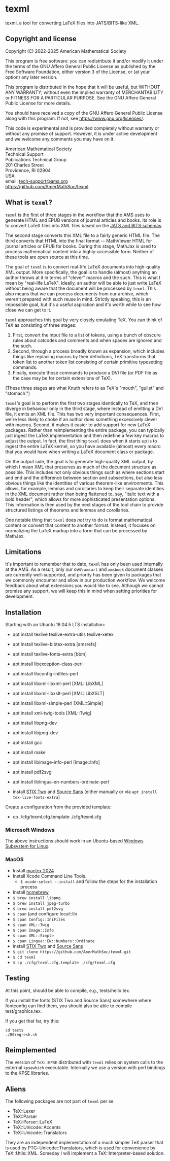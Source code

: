 # texml

texml, a tool for converting LaTeX files into JATS/BITS-like XML.

## Copyright and license

Copyright (C) 2022-2025 American Mathematical Society

This program is free software: you can redistribute it and/or modify
it under the terms of the GNU Affero General Public License as published by
the Free Software Foundation, either version 3 of the License, or
(at your option) any later version.

This program is distributed in the hope that it will be useful,
but WITHOUT ANY WARRANTY; without even the implied warranty of
MERCHANTABILITY or FITNESS FOR A PARTICULAR PURPOSE.  See the
GNU Affero General Public License for more details.

You should have received a copy of the GNU Affero General Public License
along with this program.  If not, see <https://www.gnu.org/licenses/>.

This code is experimental and is provided completely without warranty
or without any promise of support.  However, it is under active
development and we welcome any comments you may have on it.

American Mathematical Society\
Technical Support\
Publications Technical Group\
201 Charles Street\
Providence, RI 02904\
USA\
email: tech-support@ams.org\
https://github.com/AmerMathSoc/texml

## What is `texml`?

`texml` is the first of three stages in the workflow that the AMS uses
to generate HTML and EPUB versions of journal articles and books.  Its
role is to convert LaTeX files into XML files based on the [JATS and
BITS schemas](https://jats.nlm.nih.gov/).

The second stage converts this XML file to a fairly generic HTML file.
The third converts that HTML into the final format -- MathViewer HTML
for journal articles or EPUB for books.  During this stage, MathJax is
used to process mathematical content into a highly-accessible form.
Neither of these tools are open source at this time.

The goal of `texml` is to convert real-life LaTeX documents into
high-quality XML output.  More specifically, the goal is to handle
(almost) anything an author throws at it in terms of "clever" macros
and the such.  This is what I mean by "real-life LaTeX".  Ideally, an
author will be able to just write LaTeX without being aware that the
document will be processed by `texml`.  This also means that we can
process documents from our archive, which weren't prepared with such
reuse in mind.  Strictly speaking, this is an impossible goal, but
it's a useful aspiration and it's worth while to see how close we can
get to it.

`texml` approaches this goal by very closely emulating TeX.  You can
think of TeX as consisting of three stages:

1. First, convert the input file to a list of tokens, using a bunch of obscure rules about catcodes and comments and when spaces are ignored and the such.
1. Second, through a process broadly known as expansion, which includes things like replacing macros by their definitions, TeX transforms that token list to another token list consisting of certain primitive typesetting commands.
1. Finally, execute those commands to produce a DVI file (or PDF file as the case may be for certain extensions of TeX).

(These three stages are what Knuth refers to as TeX's "mouth",
"gullet" and "stomach.")

`texml`'s goal is to perform the first two stages identically to TeX,
and then diverge in behaviour only in the third stage, where instead
of emitting a DVI file, it emits an XML file.  This has two very
important consequences.  First, we're less likely to choke if an
author does something excessively clever with macros.  Second, it
makes it easier to add support for new LaTeX packages.  Rather than
reimplementing the entire package, you can typically just ingest the
LaTeX implementation and then redefine a few key macros to adjust the
output.  In fact, the first thing `texml` does when it starts up is to
ingest the entire LaTeX kernel, so you have available (almost) every
macro that you would have when writing a LaTeX document class or
package.

On the output side, the goal is to generate high-quality XML output,
by which I mean XML that preserves as much of the document structure
as possible.  This includes not only obvious things such as where
sections start and end and the difference between section and
subsections, but also less obvious things like the identities of
various theorem-like environments.  This allows, for example, lemmas
and corollaries to keep their separate identities in the XML document
rather than being flattened to, say, "italic text with a bold header",
which allows for more sophisticated presentation options.  This
information is then used by the next stages of the tool chain to
provide structured listings of theorems and lemmas and corollaries.

One notable thing that `texml` does *not* try to do is format
mathematical content or convert that content to another format.
Instead, it focuses on normalizing the LaTeX markup into a form that
can be processed by MathJax.

## Limitations

It's important to remember that to date, `texml` has only been used
internally at the AMS.  As a result, only our own `amsart` and
`amsbook` document classes are currently well-supported, and priority
has been given to packages that we commonly encounter and allow in our
production workflow.  We welcome feedback about what extensions you
would like to see.  Although we cannot promise any support, we will
keep this in mind when setting priorities for development.

## Installation

Starting with an Ubuntu 18.04.5 LTS installation:

* apt install texlive texlive-extra-utils texlive-xetex

* apt install texlive-bibtex-extra [amsrefs]
 
* apt install texlive-fonts-extra [bbm]

* apt install libexception-class-perl

* apt install libconfig-inifiles-perl

* apt install libxml-libxml-perl [XML::LibXML]

* apt install libxml-libxslt-perl [XML::LibXSLT]

* apt install libxml-simple-perl [XML::Simple]

* apt install xml-twig-tools [XML::Twig]

* apt install libpng-dev

* apt install libjpeg-dev

* apt install gcc

* apt install make

* apt install libimage-info-perl [Image::Info]

* apt install pdf2svg

* apt install liblingua-en-numbers-ordinate-perl

* install [STIX Two](https://github.com/stipub/stixfonts/) and [Source Sans](https://github.com/adobe-fonts/source-sans) (either manually or via `apt install tex-live-fonts-extra`)

Create a configuration from the provided template:

* cp ./cfg/texml.cfg.template ./cfg/texml.cfg

### Microsoft Windows 

The above instructions should work in an Ubuntu-based [Windows Subsystem for Linux](https://en.wikipedia.org/wiki/Windows_Subsystem_for_Linux).

### MacOS

- Install [mactex 2024](https://www.tug.org/mactex/mactex-download.html)
- Install Xcode Command Line Tools. 
  - `$ xcode-select --install` and follow the steps for the installation process
- Install [homebrew](https://brew.sh/)
- `$ brew install libpng`
- `$ brew install jpeg-turbo`
- `$ brew install pdf2svg`
- `$ cpan`  (and configure local::lib
- `$ cpan Config::IniFiles`
- `$ cpan XML::Twig`
- `$ cpan Image::Info`
- `$ cpan XML::Simple`
- `$ cpan Lingua::EN::Numbers::Ordinate`
- install [STIX Two](https://github.com/stipub/stixfonts/) and [Source Sans](https://github.com/adobe-fonts/source-sans)
- `$ git clone https://github.com/AmerMathSoc/texml.git`
- `$ cd texml`
- `$ cp ./cfg/texml.cfg.template ./cfg/texml.cfg`

## Testing

At this point, should be able to compile, e.g., tests/hello.tex.

If you install the fonts (STIX Two and Source Sans) somewhere where fontconfig 
can find them, you should also be able to compile test/graphics.tex.

If you get that far, try this:

    cd tests
    ./00regresh.sh

## Reimplemented

The version of `TeX::KPSE` distributed with `texml` relies on system
calls to the external `kpsewhich` executable.  Internally we use a
version with perl bindings to the KPSE libraries.

## Aliens

The following packages are not part of `texml` per se

* TeX::Lexer
* TeX::Parser
* TeX::Parser::LaTeX
* TeX::Unicode::Accents
* TeX::Unicode::Translators

They are an independent implementation of a much simpler TeX parser
that is used by PTG::Unicode::Translators, which is used for
convenience by TeX::Utils::XML.  Someday I will implement a
TeX::Interpreter-based solution.
